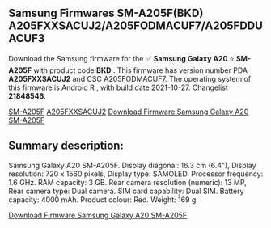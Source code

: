 <h2>Samsung Firmwares SM-A205F(BKD) A205FXXSACUJ2/A205FODMACUF7/A205FDDUACUF3</h2>
Download the Samsung firmware for the ✅ <strong>Samsung Galaxy A20 </strong> ⭐ <strong>SM-A205F</strong> with product code <strong>BKD</strong> . This firmware has version number PDA <strong>A205FXXSACUJ2</strong> and CSC A205FODMACUF7. The operating system of this firmware is Android R , with build date 2021-10-27. Changelist <strong>21848546</strong>.


[SM-A205F](https://samfirm.shop/samsung/model/SM-A205F)
[A205FXXSACUJ2](https://samfirm.shop/samsung/pda/A205FXXSACUJ2)
[Download Firmware Samsung Galaxy A20 SM-A205F](https://samfirm.shop/samsung/firmware/470055)
<h2>Summary description:</h2>
<p>Samsung Galaxy A20 SM-A205F. Display diagonal: 16.3 cm (6.4"), Display resolution: 720 x 1560 pixels, Display type: SAMOLED. Processor frequency: 1.6 GHz. RAM capacity: 3 GB. Rear camera resolution (numeric): 13 MP, Rear camera type: Dual camera. SIM card capability: Dual SIM. Battery capacity: 4000 mAh. Product colour: Red. Weight: 169 g</p>


[Download Firmware Samsung Galaxy A20 SM-A205F](https://samfirm.shop/samsung/firmware/470055)
